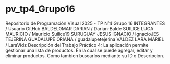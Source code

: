 # pv_tp4_Grupo16
Repositorio de Programación Visual 2025 - TP N°4
Grupo 16 INTEGRANTES / Usuario GitHub
BALDELOMAR DARIAN / Darian-Balde SUILICE LUCA MAURICIO / Mauricio Suilice19 SURUGUAY JESUS IGNACIO / IgnacioJES TEJERINA GUADALUPE ORIANA / guadalupetejerina VALDEZ LARA MARIEL / LaraVldz
Descripción del Trabajo Práctico 4: La aplicación permite gestionar una lista de productos. En la cual se puede agregar, editar y eliminar productos. Como tambien buscarlos mediante su ID o Descripcion.
